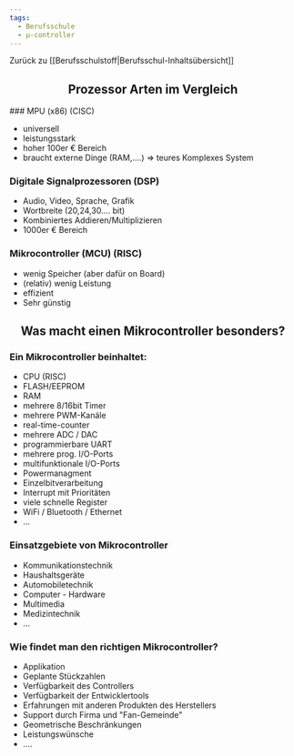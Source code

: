 ```yaml
---
tags:
  - Berufsschule
  - µ-controller
---
```

Zurück zu [[Berufsschulstoff|Berufsschul-Inhaltsübersicht]]

<h2 align="center"> Prozessor Arten im Vergleich </h2>
### MPU (x86) (CISC)

- universell
- leistungsstark
- hoher 100er € Bereich
- braucht externe Dinge (RAM,....) => teures Komplexes System

### Digitale Signalprozessoren (DSP)

- Audio, Video, Sprache, Grafik
- Wortbreite (20,24,30.... bit)
- Kombiniertes Addieren/Multiplizieren
- 1000er € Bereich

### Mikrocontroller (MCU) (RISC)

- wenig Speicher (aber dafür on Board)
- (relativ) wenig Leistung
- effizient
- Sehr günstig

<h2 align="center"> Was macht einen Mikrocontroller besonders? </h2>

### Ein Mikrocontroller beinhaltet:

- CPU (RISC)
- FLASH/EEPROM
- RAM
- mehrere 8/16bit Timer
- mehrere PWM-Kanäle
- real-time-counter
- mehrere ADC / DAC
- programmierbare UART
- mehrere prog. I/O-Ports
- multifunktionale I/O-Ports
- Powermanagment
- Einzelbitverarbeitung
- Interrupt mit Prioritäten
- viele schnelle Register
- WiFi / Bluetooth / Ethernet
- ...

### Einsatzgebiete von Mikrocontroller

- Kommunikationstechnik
- Haushaltsgeräte
- Automobiletechnik
- Computer - Hardware
- Multimedia
- Medizintechnik
- ...

### Wie findet man den richtigen Mikrocontroller? 

- Applikation
- Geplante Stückzahlen
- Verfügbarkeit des Controllers
- Verfügbarkeit der Entwicklertools
- Erfahrungen mit anderen Produkten des Herstellers
- Support durch Firma und "Fan-Gemeinde"
- Geometrische Beschränkungen
- Leistungswünsche
- ....


